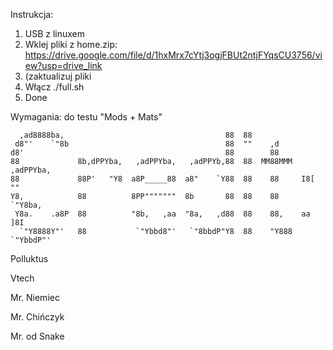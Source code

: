 Instrukcja:

1. USB z linuxem
2. Wklej pliki z home.zip: https://drive.google.com/file/d/1hxMrx7cYtj3ogjFBUt2ntjFYqsCU3756/view?usp=drive_link
3. (zaktualizuj pliki
4. Włącz ./full.sh
5. Done



Wymagania:
do testu "Mods + Mats"





```                                                                            
  ,ad8888ba,                                    88  88                      
 d8"'    `"8b                                   88  ""    ,d                
d8'                                             88        88                
88             8b,dPPYba,   ,adPPYba,   ,adPPYb,88  88  MM88MMM  ,adPPYba,  
88             88P'   "Y8  a8P_____88  a8"    `Y88  88    88     I8[    ""  
Y8,            88          8PP"""""""  8b       88  88    88      `"Y8ba,   
 Y8a.    .a8P  88          "8b,   ,aa  "8a,   ,d88  88    88,    aa    ]8I  
  `"Y8888Y"'   88           `"Ybbd8"'   `"8bbdP"Y8  88    "Y888  `"YbbdP"'  
 ```
                                                                           

Polluktus

Vtech

Mr. Niemiec

Mr. Chińczyk

Mr. od Snake
